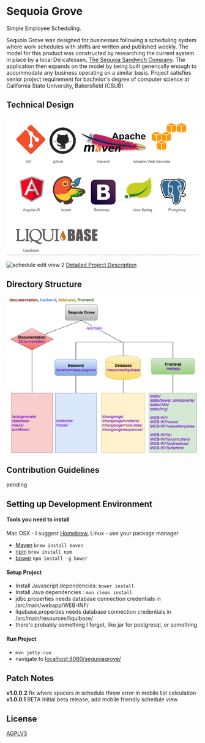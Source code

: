 Sequoia Grove
==
Simple Employee Scheduling.

Sequoia Grove was designed for businesses following a scheduling system where work schedules
with shifts are written and published weekly. The model for this product was
constructed by researching the current system in place by a  local Delicatessen,
[The Sequoia Sandwich Company](http://www.sequoiasandwich.com/v4/).
The application then expands on the model by being built generically enough
to accommodate any business operating on a similar basis.
Project satisfies senior project requirement for bachelor's degree of computer
science at California State University, Bakersfield (CSUB)

Technical Design
--
![technical design](documentation/views/screenshots/technical-design.png)

![schedule edit view 2](documentation/views/screenshots/schedule2.png)
[Detailed Project Description](documentation/feature-description.md)

Directory Structure
--
![directory structure](documentation/views/screenshots/directory-structure.png)

Contribution Guidelines
--
pending

Setting up Development Environment
--
#### Tools you need to install
Mac OSX - I suggest [Homebrew](http://brew.sh/), Linux - use your package manager

* [Maven](https://maven.apache.org/) `brew install maven`
* [npm](https://www.npmjs.com/) `brew install npm`
* [bower](http://bower.io/) `npm install -g bower`

#### Setup Project
* Install Javascript dependencies: `bower install`
* Install Java dependencies : `mvn clean install`
* jdbc.properties needs database connection credentials in /src/main/webapp/WEB-INF/
* liqubase.properties needs database connection credentials in /src/main/resources/liquibase/
* there's probably something I forgot, like jar for postgresql, or something

#### Run Project
* `mvn jetty:run`
* navigate to [localhost:8080/sequoiagrove/](localhost:8080/sequoiagrove/)

Patch Notes
--
**v1.0.0.2** fix where spacers in schedule threw error in mobile list calculation
**v1.0.0.1** BETA Initial beta release, add mobile friendly schedule view

License
--
[AGPLV3](http://www.gnu.org/licenses/agpl-3.0.html)

